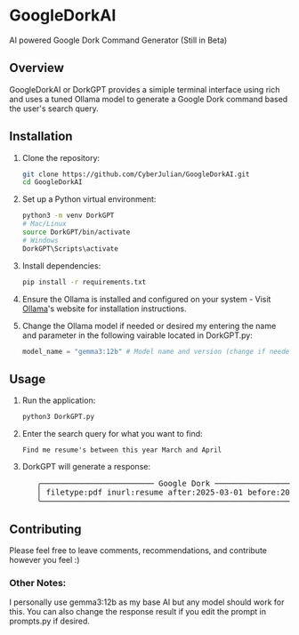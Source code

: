# GoogleDorkAI
AI powered Google Dork Command Generator (Still in Beta)

## Overview

GoogleDorkAI or DorkGPT provides a simiple terminal interface using rich and uses a tuned Ollama model to generate a Google Dork command based the user's search query.

## Installation

1. Clone the repository:
   ```bash
   git clone https://github.com/CyberJulian/GoogleDorkAI.git
   cd GoogleDorkAI
   ```
2. Set up a Python virtual environment:
   ```bash
   python3 -m venv DorkGPT
   # Mac/Linux
   source DorkGPT/bin/activate
   # Windows
   DorkGPT\Scripts\activate
   ```
3. Install dependencies:
   ```bash
   pip install -r requirements.txt
   ```
4. Ensure the Ollama is installed and configured on your system - Visit [Ollama](https://ollama.com)'s website for installation instructions.

5. Change the Ollama model if needed or desired my entering the name and parameter in the following vairable located in DorkGPT.py:
   ```python
   model_name = "gemma3:12b" # Model name and version (change if needed)
   ```

## Usage
1. Run the application:
   ```bash
   python3 DorkGPT.py
   ```
2. Enter the search query for what you want to find:
   ```
   Find me resume's between this year March and April
   ```
3. DorkGPT will generate a response:
   <pre>
   &#32;&#32;&#32;╭──────────────────────── Google Dork ─────────────────────────╮  
   &#32;&#32;&#32;│ filetype:pdf inurl:resume after:2025-03-01 before:2025-04-30 │  
   &#32;&#32;&#32;╰──────────────────────────────────────────────────────────────╯
   </pre>

## Contributing
Please feel free to leave comments, recommendations, and contribute however you feel :)

### Other Notes:
I personally use gemma3:12b as my base AI but any model should work for this. You can also change the response result if you edit the prompt in prompts.py if desired.
